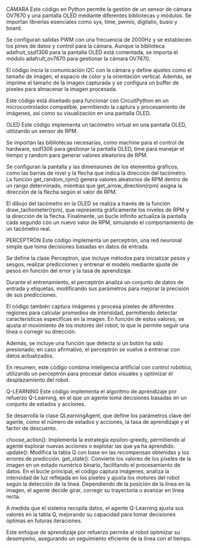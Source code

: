 CÁMARA
Este código en Python permite la gestión de un sensor de cámara OV7670 y una pantalla OLED mediante diferentes bibliotecas y módulos. Se importan librerías esenciales como sys, time, pwmio, digitalio, busio y board.

Se configuran salidas PWM con una frecuencia de 2000Hz y se establecen los pines de datos y control para la cámara. Aunque la biblioteca adafruit_ssd1306 para la pantalla OLED está comentada, se importa el módulo adafruit_ov7670 para gestionar la cámara OV7670.

El código inicia la comunicación I2C con la cámara y define ajustes como el tamaño de imagen, el espacio de color y la orientación vertical. Además, se imprime el tamaño de la imagen capturada y se configura un buffer de píxeles para almacenar la imagen procesada.

Este código está diseñado para funcionar con CircuitPython en un microcontrolador compatible, permitiendo la captura y procesamiento de imágenes, así como su visualización en una pantalla OLED.

OLED
Este código implementa un tacómetro virtual en una pantalla OLED, utilizando un sensor de RPM.

Se importan las bibliotecas necesarias, como machine para el control de hardware, ssd1306 para gestionar la pantalla OLED, time para manejar el tiempo y random para generar valores aleatorios de RPM.

Se configuran la pantalla y las dimensiones de los elementos gráficos, como las barras de nivel y la flecha que indica la dirección del tacómetro. La función get_random_rpm() genera valores aleatorios de RPM dentro de un rango determinado, mientras que get_arrow_direction(rpm) asigna la dirección de la flecha según el valor de RPM.

El dibujo del tacómetro en la OLED se realiza a través de la función draw_tachometer(rpm), que representa gráficamente los niveles de RPM y la dirección de la flecha. Finalmente, un bucle infinito actualiza la pantalla cada segundo con un nuevo valor de RPM, simulando el comportamiento de un tacómetro real.

PERCEPTRÓN
Este código implementa un perceptrón, una red neuronal simple que toma decisiones basadas en datos de entrada.

Se define la clase Perceptron, que incluye métodos para inicializar pesos y sesgos, realizar predicciones y entrenar el modelo mediante ajuste de pesos en función del error y la tasa de aprendizaje.

Durante el entrenamiento, el perceptrón analiza un conjunto de datos de entrada y etiquetas, modificando sus parámetros para mejorar la precisión de sus predicciones.

El código también captura imágenes y procesa píxeles de diferentes regiones para calcular promedios de intensidad, permitiendo detectar características específicas en la imagen. En función de estos valores, se ajusta el movimiento de los motores del robot, lo que le permite seguir una línea o corregir su dirección.

Además, se incluye una función que detecta si un botón ha sido presionado; en caso afirmativo, el perceptrón se vuelve a entrenar con datos actualizados.

En resumen, este código combina inteligencia artificial con control robótico, utilizando un perceptrón para procesar datos visuales y optimizar el desplazamiento del robot.

Q-LEARNING
Este código implementa el algoritmo de aprendizaje por refuerzo Q-Learning, en el que un agente toma decisiones basadas en un conjunto de estados y acciones.

Se desarrolla la clase QLearningAgent, que define los parámetros clave del agente, como el número de estados y acciones, la tasa de aprendizaje y el factor de descuento.

choose_action(): Implementa la estrategia epsilon-greedy, permitiendo al agente explorar nuevas acciones o explotar las que ya ha aprendido.
update(): Modifica la tabla Q con base en las recompensas obtenidas y los errores de predicción.
get_state(): Convierte los valores de los píxeles de la imagen en un estado numérico binario, facilitando el procesamiento de datos.
En el bucle principal, el código captura imágenes, analiza la intensidad de luz reflejada en los píxeles y ajusta los motores del robot según la detección de la línea. Dependiendo de la posición de la línea en la imagen, el agente decide girar, corregir su trayectoria o avanzar en línea recta.

A medida que el sistema recopila datos, el agente Q-Learning ajusta sus valores en la tabla Q, mejorando su capacidad para tomar decisiones óptimas en futuras iteraciones.

Este enfoque de aprendizaje por refuerzo permite al robot optimizar su desempeño, asegurando un seguimiento eficiente de la línea con el tiempo.
